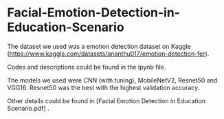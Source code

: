 # Facial-Emotion-Detection-in-Education-Scenario

The dataset we used was a emotion detection dataset on Kaggle (https://www.kaggle.com/datasets/ananthu017/emotion-detection-fer).

Codes and descriptions could be found in the ipynb file.

The models we used were CNN (with tuning), MobileNetV2, Resnet50 and VGG16. Resnet50 was the best with the highest validation accuracy.

Other details could be found in [Facial Emotion Detection in Education Scenario.pdf] .
